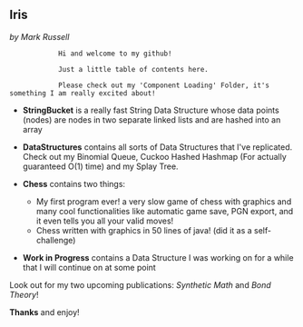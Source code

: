 ## Iris
_by Mark Russell_

<p align="center"> 

                Hi and welcome to my github!

                Just a little table of contents here.

                Please check out my 'Component Loading' Folder, it's something I am really excited about!

</p>

* **StringBucket** is a really fast String Data Structure whose data points (nodes) are nodes in two separate linked lists and are hashed into an array

* **DataStructures** contains all sorts of Data Structures that I've replicated. Check out my Binomial Queue, Cuckoo Hashed Hashmap (For actually guaranteed O(1) time) and my Splay Tree.

* **Chess** contains two things: 
	* My first program ever! a very slow game of chess with graphics and many cool functionalities like automatic game save, PGN export, and it even tells you all your valid moves!
	* Chess written with graphics in 50 lines of java! (did it as a self-challenge)

* **Work in Progress** contains a Data Structure I was working on for a while that I will continue on at some point

Look out for my two upcoming publications: _Synthetic Math_ and _Bond Theory_!


**Thanks** and enjoy!
